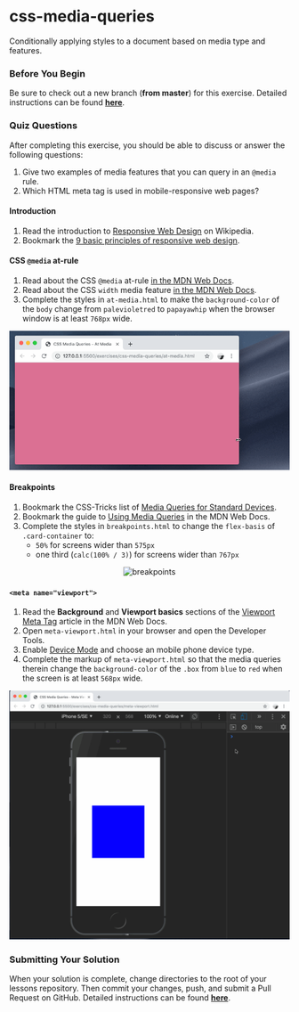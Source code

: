 # css-media-queries

Conditionally applying styles to a document based on media type and features.

### Before You Begin

Be sure to check out a new branch (**from master**) for this exercise. Detailed instructions can be found [**here**](../../guides/before-each-exercise.md).

### Quiz Questions
After completing this exercise, you should be able to discuss or answer the following questions:

1. Give two examples of media features that you can query in an `@media` rule.
1. Which HTML meta tag is used in mobile-responsive web pages?


#### Introduction

1. Read the introduction to [Responsive Web Design](https://en.wikipedia.org/wiki/Responsive_web_design) on Wikipedia.
1. Bookmark the [9 basic principles of responsive web design](https://blog.froont.com/9-basic-principles-of-responsive-web-design/).

#### CSS `@media` at-rule

1. Read about the CSS `@media` at-rule [in the MDN Web Docs](https://developer.mozilla.org/en-US/docs/Web/CSS/@media).
1. Read about the CSS `width` media feature [in the MDN Web Docs](https://developer.mozilla.org/en-US/docs/Web/CSS/@media/width).
1. Complete the styles in `at-media.html` to make the `background-color` of the `body` change from `palevioletred` to `papayawhip` when the browser window is at least `768px` wide.

<p align="middle">
  <img src="images/at-media.gif" alt="at-media">
</p>

#### Breakpoints

1. Bookmark the CSS-Tricks list of [Media Queries for Standard Devices](https://css-tricks.com/snippets/css/media-queries-for-standard-devices/).
1. Bookmark the guide to [Using Media Queries](https://developer.mozilla.org/en-US/docs/Web/CSS/Media_Queries/Using_media_queries) in the MDN Web Docs.
1. Complete the styles in `breakpoints.html` to change the `flex-basis` of `.card-container` to:
    - `50%` for screens wider than `575px`
    - one third (`calc(100% / 3)`) for screens wider than `767px`

<p align="middle">
  <img src="images/breakpoints.gif" alt="breakpoints">
</p>

#### `<meta name="viewport">`

1. Read the **Background** and **Viewport basics** sections of the [Viewport Meta Tag](https://developer.mozilla.org/en-US/docs/Mozilla/Mobile/Viewport_meta_tag) article in the MDN Web Docs.
1. Open `meta-viewport.html` in your browser and open the Developer Tools.
1. Enable [Device Mode](https://developers.google.com/web/tools/chrome-devtools/device-mode/) and choose an mobile phone device type.
1. Complete the markup of `meta-viewport.html` so that the media queries therein change the `background-color` of the `.box` from `blue` to `red` when the screen is at least `568px` wide.

<p align="middle">
  <img src="images/meta-viewport.gif" alt="meta-viewport">
</p>

### Submitting Your Solution

When your solution is complete, change directories to the root of your lessons repository. Then commit your changes, push, and submit a Pull Request on GitHub. Detailed instructions can be found [**here**](../../guides/after-each-exercise.md).
